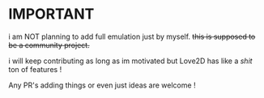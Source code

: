 # IMPORTANT

i am NOT planning to add full emulation just by myself. ~~this is supposed to be a community project.~~

i will keep contributing as long as im motivated but Love2D has like a *shit* ton of features !

Any PR's adding things or even just ideas are welcome !
